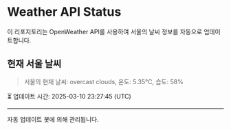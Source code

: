 
# Weather API Status

이 리포지토리는 OpenWeather API를 사용하여 서울의 날씨 정보를 자동으로 업데이트합니다.

## 현재 서울 날씨
> 서울의 현재 날씨: overcast clouds, 온도: 5.35°C, 습도: 58%

⏳ 업데이트 시간: 2025-03-10 23:27:45 (UTC)

---
자동 업데이트 봇에 의해 관리됩니다.
